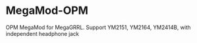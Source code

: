 # MegaMod-OPM
 OPM MegaMod for MegaGRRL. Support YM2151, YM2164, YM2414B, with independent headphone jack
